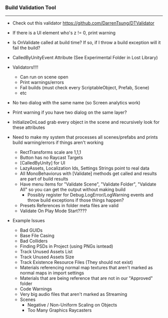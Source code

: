 
### Build Validation Tool
----------------------------------
* Check out this validator https://github.com/DarrenTsung/DTValidator

* If there is a UI element who's z != 0, print warning

* Is OnValidate called at build time?  If so, if I throw a build exception will it fail the build?

* CalledByUnityEvent Attribute (See Experimental Folder in Lost Library)

* Validators!!!!
  * Can run on scene open
  * Print warnings/errors
  * Fail builds (must check every ScriptableObject, Prefab, Scene)
  * etc

* No two dialog with the same name (so Screen analytics work)
* Print warning if you have two dialog on the same layer?

* InitializeOnLoad grab every object in the scene and recursively look for these attributes

* Need to make my system that processes all scenes/prefabs and prints build warning/errors if things aren't working
  * RectTransforms scale are 1,1,1
  * Button has no Raycast Targets
  * [CalledByUnity] for UI
  * LazyAssets, Localization Ids, Settings Strings point to real data
  * All MonoBehaviorus with [Validate] methods get called and results are part of build results
  * Have menu items for "Validate Scene", "Validate Folder", "Validate All" so you can get the output without making build
    * Possibly register for Debug.LogError/LogWarning events and throw build exceptions if those things happen?
  * Presets References in folder meta files are valid
  * Validate On Play Mode Start????
  
* Example Issues
  * Bad GUIDs
  * Base File Casing
  * Bad Colliders
  * Finding PSDs in Project (using PNGs isntead)
  * Track Unused Assets List
  * Track Unused Assets Size
  * Track Existence Resource Files (They should not exist)
  * Materials referencing normal map textures that aren't marked as normal maps in import settings
  * Materials that are being reference that are not in our "Approved" folder
  * Code Warnings
  * Very big audio files that aren't marked as Streaming
  * Scenes
    * Negative / Non-Uniform Scaling on Objects
    * Too Many Graphics Raycasters

  